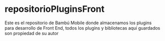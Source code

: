 # repositorioPluginsFront
Este es el repositorio de Bambú Mobile donde almacenamos los plugins para desarrollo de Front End, todos los plugins y bibliotecas aquí guardados son propiedad de su autor
